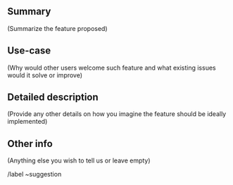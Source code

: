 ## Summary

(Summarize the feature proposed)

## Use-case

(Why would other users welcome such feature and what existing issues would it solve or improve)

## Detailed description

(Provide any other details on how you imagine the feature should be ideally implemented)

## Other info

(Anything else you wish to tell us or leave empty)

/label ~suggestion
